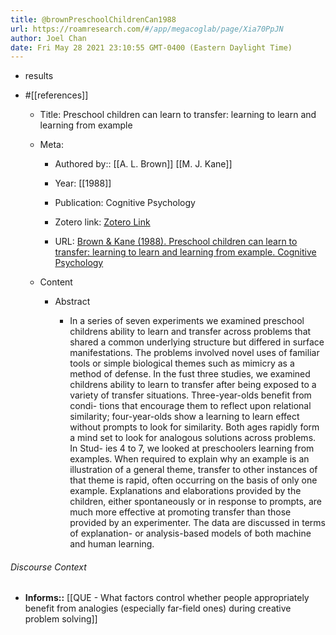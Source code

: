 ```yaml
---
title: @brownPreschoolChildrenCan1988
url: https://roamresearch.com/#/app/megacoglab/page/Xia70PpJN
author: Joel Chan
date: Fri May 28 2021 23:10:55 GMT-0400 (Eastern Daylight Time)
---
```


- results
- #[[references]]

    - Title: Preschool children can learn to transfer: learning to learn and learning from example

    - Meta:

        - Authored by:: [[A. L. Brown]] [[M. J. Kane]]

        - Year: [[1988]]

        - Publication: Cognitive Psychology

        - Zotero link: [Zotero Link](zotero://select/items/1_U4FPMB4X)

        - URL: [Brown & Kane (1988). Preschool children can learn to transfer: learning to learn and learning from example. Cognitive Psychology](undefined)

    - Content

        - Abstract

            - In a series of seven experiments we examined preschool childrens ability to learn and transfer across problems that shared a common underlying structure but differed in surface manifestations. The problems involved novel uses of familiar tools or simple biological themes such as mimicry as a method of defense. In the fust three studies, we examined childrens ability to learn to transfer after being exposed to a variety of transfer situations. Three-year-olds benefit from condi- tions that encourage them to reflect upon relational similarity; four-year-olds show a learning to learn effect without prompts to look for similarity. Both ages rapidly form a mind set to look for analogous solutions across problems. In Stud- ies 4 to 7, we looked at preschoolers learning from examples. When required to explain why an example is an illustration of a general theme, transfer to other instances of that theme is rapid, often occurring on the basis of only one example. Explanations and elaborations provided by the children, either spontaneously or in response to prompts, are much more effective at promoting transfer than those provided by an experimenter. The data are discussed in terms of explanation- or analysis-based models of both machine and human learning.

###### Discourse Context

- **Informs::** [[QUE - What factors control whether people appropriately benefit from analogies (especially far-field ones) during creative problem solving]]
